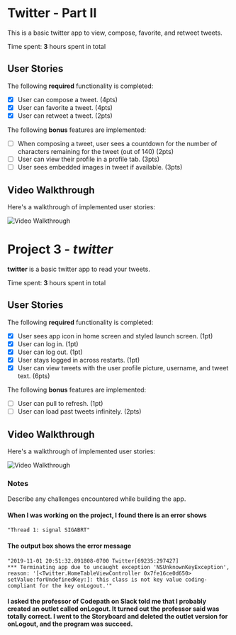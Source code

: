# Twitter - Part II

This is a basic twitter app to view, compose, favorite, and retweet tweets.

Time spent: **3** hours spent in total

## User Stories

The following **required** functionality is completed:

- [x] User can compose a tweet. (4pts)
- [x] User can favorite a tweet. (4pts)
- [x] User can retweet a tweet. (2pts)

The following **bonus** features are implemented:

- [ ] When composing a tweet, user sees a countdown for the number of characters remaining for the tweet (out of 140) (2pts)
- [ ] User can view their profile in a profile tab. (3pts)
- [ ] User sees embedded images in tweet if available. (3pts)

## Video Walkthrough

Here's a walkthrough of implemented user stories:

<img src='http://g.recordit.co/wfbX5xVzHC.gif' title='Video Walkthrough' width='' alt='Video Walkthrough' />

# Project 3 - *twitter*

**twitter** is a basic twitter app to read your tweets.

Time spent: **3** hours spent in total

## User Stories

The following **required** functionality is completed:

- [x] User sees app icon in home screen and styled launch screen. (1pt)
- [x] User can log in. (1pt)
- [x] User can log out. (1pt)
- [x] User stays logged in across restarts. (1pt)
- [x] User can view tweets with the user profile picture, username, and tweet text. (6pts)

The following **bonus** features are implemented:

- [ ] User can pull to refresh. (1pt)
- [ ] User can load past tweets infinitely. (2pts)

## Video Walkthrough

Here's a walkthrough of implemented user stories:

<img src='http://g.recordit.co/KeMPG1DXQQ.gif' title='Video Walkthrough' width='' alt='Video Walkthrough' />

### Notes
Describe any challenges encountered while building the app.

#### When I was working on the project, I found there is an error shows 
    "Thread 1: signal SIGABRT"
#### The output box shows the error message 
    "2019-11-01 20:51:32.891808-0700 Twitter[69235:297427] 
    *** Terminating app due to uncaught exception 'NSUnknownKeyException', 
    reason: '[<Twitter.HomeTableViewController 0x7fe16ce0d650> 
    setValue:forUndefinedKey:]: this class is not key value coding-compliant for the key onLogout.'"
#### I asked the professor of Codepath on Slack told me that I probably created an outlet called onLogout. It turned out the professor said was totally correct. I went to the Storyboard and deleted the outlet version for onLogout, and the program was succeed.
